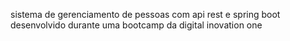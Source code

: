 sistema de gerenciamento de pessoas com api rest e spring boot desenvolvido durante uma bootcamp da digital inovation one 
